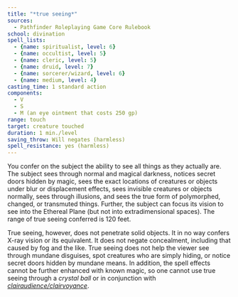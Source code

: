 ```yaml
---
title: "*true seeing*"
sources:
  - Pathfinder Roleplaying Game Core Rulebook
school: divination
spell_lists:
  - {name: spiritualist, level: 6}
  - {name: occultist, level: 5}
  - {name: cleric, level: 5}
  - {name: druid, level: 7}
  - {name: sorcerer/wizard, level: 6}
  - {name: medium, level: 4}
casting_time: 1 standard action
components:
  - V
  - S
  - M (an eye ointment that costs 250 gp)
range: touch
target: creature touched
duration: 1 min./level
saving_throw: Will negates (harmless)
spell_resistance: yes (harmless)
---
```


You confer on the subject the ability to see all things as they actually are. The subject sees through normal and magical darkness, notices secret doors hidden by magic, sees the exact locations of creatures or objects under blur or displacement effects, sees invisible creatures or objects normally, sees through illusions, and sees the true form of polymorphed, changed, or transmuted things. Further, the subject can focus its vision to see into the Ethereal Plane (but not into extradimensional spaces). The range of true seeing conferred is 120 feet.

True seeing, however, does not penetrate solid objects. It in no way confers X-ray vision or its equivalent. It does not negate concealment, including that caused by fog and the like. True seeing does not help the viewer see through mundane disguises, spot creatures who are simply hiding, or notice secret doors hidden by mundane means. In addition, the spell effects cannot be further enhanced with known magic, so one cannot use true seeing through a *crystal ball* or in conjunction with [*clairaudience/clairvoyance*](/spells/clairaudience-clairvoyance/).

